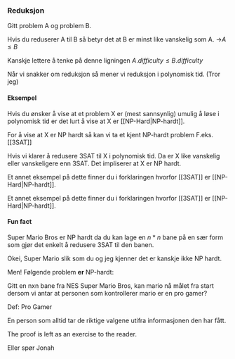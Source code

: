 ### Reduksjon
Gitt problem A og problem B.

Hvis du reduserer A til B så betyr det at B er minst like vanskelig som A. 
->$A \leq B$

Kanskje lettere å tenke på denne ligningen
$A.difficulty \leq B.difficulty$

Når vi snakker om reduksjon så mener vi reduksjon i polynomisk tid. (Tror jeg)

#### Eksempel

Hvis du ønsker å vise at et problem X er (mest sannsynlig) umulig å løse i
polynomisk tid er det lurt å vise at X er [[NP-Hard|NP-hardt]].

For å vise at X er NP hardt så kan vi ta et kjent NP-hardt problem F.eks.
[[3SAT]]

Hvis vi klarer å redusere 3SAT til X i polynomisk tid. Da er X like vanskelig
eller vanskeligere enn 3SAT. Det impliserer at X er NP hardt.

Et annet eksempel på dette finner du i forklaringen hvorfor [[3SAT]] er [[NP-Hard|NP-hardt]].

Et annet eksempel på dette finner du i forklaringen hvorfor [[3SAT]] er [[NP-Hard|NP-hardt]].


#### Fun fact
Super Mario Bros er NP hardt da du kan lage en $n*n$  bane på en sær form som gjør det enkelt å redusere 3SAT til den banen.

Okei, Super Mario slik som du og jeg kjenner det er kanskje ikke NP hardt.

Men! Følgende problem **er** NP-hardt:

Gitt en nxn bane fra NES Super Mario Bros, kan mario nå målet fra start dersom vi antar at personen som kontrollerer mario er en pro gamer?

Def: Pro Gamer

En person som alltid tar de riktige valgene utifra informasjonen den har fått.

The proof is left as an exercise to the reader.

Eller spør Jonah
